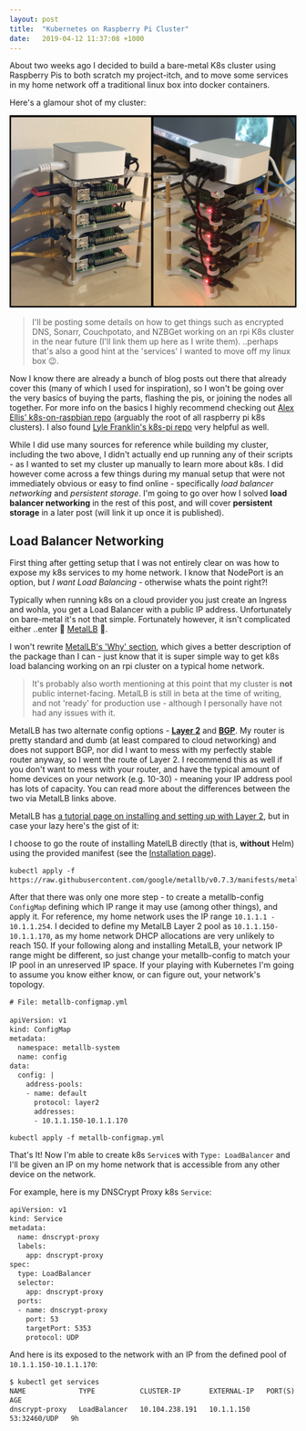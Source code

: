 ```yaml
---
layout: post
title:  "Kubernetes on Raspberry Pi Cluster"
date:   2019-04-12 11:37:08 +1000
---
```


About two weeks ago I decided to build a bare-metal K8s cluster using Raspberry Pis to both scratch my project-itch,
and to move some services in my home network off a traditional linux box into docker containers.

Here's a glamour shot of my cluster: 

![alt text][header_image]

> I'll be posting some details on how to get things such as encrypted DNS, Sonarr, Couchpotato, and NZBGet working on an rpi K8s cluster in the near future (I'll link them up here as I write them).
..perhaps that's also a good hint at the 'services' I wanted to move off my linux box 😉.


Now I know there are already a bunch of blog posts out there that already cover this (many of which I used for inspiration),
so I won't be going over the very basics of buying the parts, flashing the pis, or joining the nodes all together.
For more info on the basics I highly recommend checking out [Alex Ellis' k8s-on-raspbian repo](https://github.com/alexellis/k8s-on-raspbian) (arguably the root of all raspberry pi k8s clusters).
I also found [Lyle Franklin's k8s-pi repo](https://github.com/ljfranklin/k8s-pi) very helpful as well.
  
While I did use many sources for reference while building my cluster, including the two above, I didn't actually end up running any of their scripts - as I wanted to set my cluster up manually to learn more about k8s.
I did however come across a few things during my manual setup that were not immediately obvious or easy to find online  - specifically *load balancer networking* and *persistent storage*.
I'm going to go over how I solved **load balancer networking** in the rest of this post, and will cover **persistent storage** in a later post (will link it up once it is published).
  
## Load Balancer Networking

First thing after getting setup that I was not entirely clear on was how to expose my k8s services to my home network.
I know that NodePort is an option, but *I want Load Balancing* - otherwise whats the point right?!

Typically when running k8s on a cloud provider you just create an Ingress and wohla, you get a Load Balancer with a public IP address. Unfortunately on bare-metal it's not that simple.
Fortunately however, it isn't complicated either ..enter 🤘 [MetalLB](https://metallb.universe.tf/) 🤘.

I won't rewrite [MetalLB's 'Why' section](https://metallb.universe.tf/#why), which gives a better description of the package than I can - just know that it is super simple way to get k8s load balancing working on an rpi cluster on a typical home network.

> It's probably also worth mentioning at this point that my cluster is **not** public internet-facing. MetalLB is still in beta at the time of writing, and not 'ready' for production use - although I personally have not had any issues with it.

MetalLB has two alternate config options - [**Layer 2**](https://metallb.universe.tf/configuration/#layer-2-configuration) and [**BGP**](https://metallb.universe.tf/configuration/#bgp-configuration). 
My router is pretty standard and dumb (at least compared to cloud networking) and does not support BGP, nor did I want to mess with my perfectly stable router anyway, so I went the route of Layer 2.
I recommend this as well if you don't want to mess with your router, and have the typical amount of home devices on your network (e.g. 10-30) - meaning your IP address pool has lots of capacity.
You can read more about the differences between the two via MetalLB links above.

MetalLB has [a tutorial page on installing and setting up with Layer 2](https://metallb.universe.tf/tutorial/layer2/), but in case your lazy here's the gist of it:

I choose to go the route of installing MatelLB directly (that is, **without** Helm) using the provided manifest (see the [Installation page](https://metallb.universe.tf/installation/)). 

```
kubectl apply -f https://raw.githubusercontent.com/google/metallb/v0.7.3/manifests/metallb.yaml
```

After that there was only one more step - to create a metallb-config `ConfigMap` defining which IP range it may use (among other things), and apply it.
For reference, my home network uses the IP range `10.1.1.1 - 10.1.1.254`. I decided to define my MetalLB Layer 2 pool as `10.1.1.150-10.1.1.170`,
as my home network DHCP allocations are very unlikely to reach 150.
If your following along and installing MetalLB, your network IP range might be different, so just change your metallb-config to match your IP pool in an unreserved IP space.
If your playing with Kubernetes I'm going to assume you know either know, or can figure out, your network's topology. 

```
# File: metallb-configmap.yml

apiVersion: v1
kind: ConfigMap
metadata:
  namespace: metallb-system
  name: config
data:
  config: |
    address-pools:
    - name: default
      protocol: layer2
      addresses:
      - 10.1.1.150-10.1.1.170
```

```
kubectl apply -f metallb-configmap.yml
```

That's It! Now I'm able to create k8s `Service`s with `Type: LoadBalancer` and I'll be given an IP on my home network that is accessible from any other device on the network.

For example, here is my DNSCrypt Proxy k8s `Service`:

```
apiVersion: v1
kind: Service
metadata:
  name: dnscrypt-proxy
  labels:
    app: dnscrypt-proxy
spec:
  type: LoadBalancer
  selector:
    app: dnscrypt-proxy
  ports:
  - name: dnscrypt-proxy
    port: 53
    targetPort: 5353
    protocol: UDP
```

And here is its exposed to the network with an IP from the defined pool of `10.1.1.150-10.1.1.170`:
```
$ kubectl get services
NAME             TYPE           CLUSTER-IP       EXTERNAL-IP   PORT(S)        AGE
dnscrypt-proxy   LoadBalancer   10.104.238.191   10.1.1.150    53:32460/UDP   9h
```

[header_image]: /assets/img/2019-04-12-rpi-cluster.jpg "4x Raspberry Pi Model 3+ Cluster"
